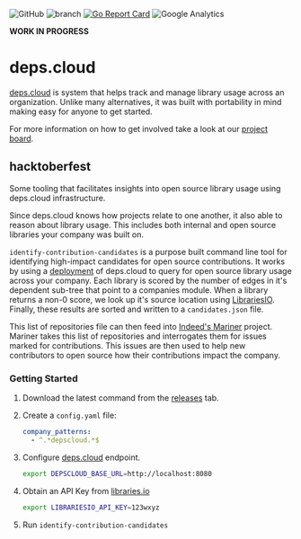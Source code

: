 ![GitHub](https://img.shields.io/github/license/depscloud/hacktoberfest.svg)
![branch](https://github.com/depscloud/hacktoberfest/workflows/branch/badge.svg?branch=main)
[![Go Report Card](https://goreportcard.com/badge/github.com/depscloud/hacktoberfest)](https://goreportcard.com/report/github.com/depscloud/hacktoberfest)
![Google Analytics](https://www.google-analytics.com/collect?v=1&cid=555&t=pageview&ec=repo&ea=open&dp=hacktoberfest&dt=hacktoberfest&tid=UA-143087272-2)

**WORK IN PROGRESS**

# deps.cloud

[deps.cloud](https://deps.cloud/) is system that helps track and manage library usage across an organization.
Unlike many alternatives, it was built with portability in mind making easy for anyone to get started.

For more information on how to get involved take a look at our [project board](https://github.com/orgs/depscloud/projects/1).

## hacktoberfest

Some tooling that facilitates insights into open source library usage using deps.cloud infrastructure.

Since deps.cloud knows how projects relate to one another, it also able to reason about library usage.
This includes both internal and open source libraries your company was built on.

`identify-contribution-candidates` is a purpose built command line tool for identifying high-impact candidates for open source contributions.
It works by using a [deployment](https:/deps.cloud/docs/deploy/) of deps.cloud to query for open source library usage across your company.
Each library is scored by the number of edges in it's dependent sub-tree that point to a companies module.
When a library returns a non-0 score, we look up it's source location using [LibrariesIO](https://libraries.io).
Finally, these results are sorted and written to a `candidates.json` file.

This list of repositories file can then feed into [Indeed's Mariner](https://github.com/indeedeng/Mariner) project.
Mariner takes this list of repositories and interrogates them for issues marked for contributions.
This issues are then used to help new contributors to open source how their contributions impact the company.

### Getting Started

1. Download the latest command from the [releases](https://github.com/depscloud/hacktoberfest/releases) tab.

1. Create a `config.yaml` file:
    ```yaml
    company_patterns:
      - ^.*depscloud.*$
    ```

2. Configure [deps.cloud](https://deps.cloud/docs/deploy/) endpoint.
    ```bash
    export DEPSCLOUD_BASE_URL=http://localhost:8080
    ``` 

3. Obtain an API Key from [libraries.io](https://libraries.io/)
    ```bash
    export LIBRARIESIO_API_KEY=123wxyz
    ```

4. Run `identify-contribution-candidates`
